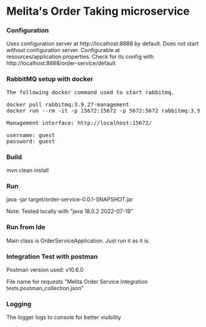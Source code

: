 # Melita's Order Taking microservice

### Configuration

Uses configuration server at http://localhost:8888 by default.
Does not start without configuration server.
Configurable at resources/application.properties.
Check for its config with http://localhost:8888/order-service/default

### RabbitMQ setup with docker
<pre>
The following docker command used to start rabbitmq.

docker pull rabbitmq:3.9.27-management
docker run --rm -it -p 15672:15672 -p 5672:5672 rabbitmq:3.9.27-management

Management interface: http://localhost:15672/

username: guest
password: guest
</pre>
### Build

mvn clean install

### Run

java -jar target/order-service-0.0.1-SNAPSHOT.jar

Note:
Tested locally with "java 18.0.2 2022-07-19"

### Run from Ide
Main class is OrderServiceApplication.
Just run it as it is.

### Integration Test with postman

Postman version used: v10.6.0

File name for requests "Melita Order Service Integration tests.postman_collection.json"

### Logging

The logger logs to console for better visibility
